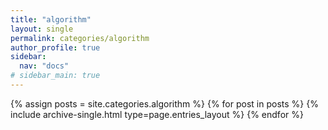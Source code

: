 ```yaml
---
title: "algorithm"
layout: single
permalink: categories/algorithm
author_profile: true
sidebar:
  nav: "docs"
# sidebar_main: true
---
```


{% assign posts = site.categories.algorithm %}
{% for post in posts %} {% include archive-single.html type=page.entries_layout %} {% endfor %}
